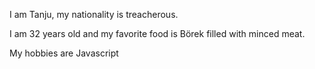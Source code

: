 I am Tanju, my nationality is treacherous.

I am 32 years old and my favorite food is Börek filled with minced meat.

My hobbies are Javascript
